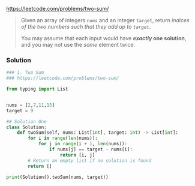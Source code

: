 
https://leetcode.com/problems/two-sum/

> Given an array of integers `nums` and an integer `target`, return _indices of the two numbers such that they add up to `target`_.
> 
> You may assume that each input would have **_exactly_ one solution**, and you may not use the _same_ element twice.
> 

### Solution

```python
### 1. Two Sum
### https://leetcode.com/problems/two-sum/

from typing import List


nums = [2,7,11,15]
target = 9

## Solution One
class Solution:
    def twoSum(self, nums: List[int], target: int) -> List[int]:
        for i in range(len(nums)):
            for j in range(i + 1, len(nums)):
                if nums[j] == target - nums[i]:
                    return [i, j]
        # Return an empty list if no solution is found
        return []

print(Solution().twoSum(nums, target))
```

